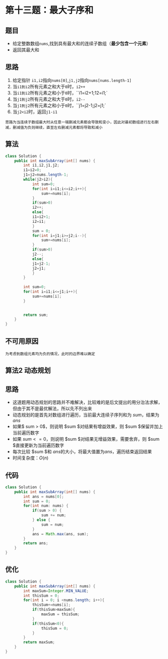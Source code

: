#  第十三题：最大子序和

## 题目

- 给定整数数组`nums`,找到具有最大和的连续子数组（**最少包含一个元素**）
- 返回其最大和

## 思路

1. 给定指针 `i1,i2`指向`nums[0]`,`j1,j2`指向`nums[nums.length-1]`
2. 当`i1到i2`所有元素之和大于`0`时，`i2++`
3. 当`i1到i2`所有元素之和小于`0`时，``i1=i2+1;12=i1;`
4. 当`j1到j2`所有元素之和大于`0`时，`i2--`
5. 当`j1到j2`所有元素之和小于`0`时，``j1=j2-1;j2=j1;`
6. 当`j2<i2`时，返回`j1-i1`

`思路为当连续子数组最大时从任意一端删减元素都会导致和变小，因此对最初数组进行左右删减，删减值为负则继续，直至左右删减元素都将导致和减小`

## 算法

```java
class Solution {
    public int maxSubArray(int[] nums) {
        int i1,i2,j1,j2;
        i1=i2=0;
        j1=j2=nums.length-1;
        while(j2>i2){
            int sum=0;
            for(int i=i1;i<=i2;i++){
                sum+=nums[i];
            }
            if(sum>0)
            i2++;
            else{
            i1=i2+1;
            i2=i1;
            }
            sum = 0;
            for(int i=j1;i>=j2;i--){
                sum+=nums[i];
            }
            if(sum>0)
            j2--;
            else{
            j1=j2-1;
            j2=j1;
            }
        }
        
        int sum=0;
        for(int i=i1;i<=j1;i++){
            sum+=nums[i];
        }
        

        return sum;
    }
}
```

## 不可用原因

`为考虑到数组元素均为负的情况，此时的边界难以确定`

## 算法2 动态规划

## 思路

- 这道题用动态规划的思路并不难解决，比较难的是后文提出的用分治法求解，但由于其不是最优解法，所以先不列出来
- 动态规划的是首先对数组进行遍历，当前最大连续子序列和为 $sum$，结果为 $ans$
- 如果$ sum > 0$，则说明 $sum $对结果有增益效果，则 $sum $保留并加上当前遍历数字
- 如果 $sum <= 0$，则说明 $sum $对结果无增益效果，需要舍弃，则 $sum $直接更新为当前遍历数字
- 每次比较 $sum $和 $ans$的大小，将最大值置为$ans$，遍历结束返回结果
- 时间复杂度：$O(n)$

## 代码

```java
class Solution {
    public int maxSubArray(int[] nums) {
        int ans = nums[0];
        int sum = 0;
        for(int num: nums) {
            if(sum > 0) {
                sum += num;
            } else {
                sum = num;
            }
            ans = Math.max(ans, sum);
        }
        return ans;
    }
}
```

## 优化

```java
class Solution {
    public int maxSubArray(int[] nums) {
        int maxSum=Integer.MIN_VALUE;
        int thisSum = 0;
        for(int i = 0; i <nums.length; i++){
            thisSum+=nums[i];
            if(thisSum>maxSum){
                maxSum = thisSum;
            }
            if(thisSum<0){
                thisSum = 0;
            }
        }
        return maxSum;
    }
}
```

